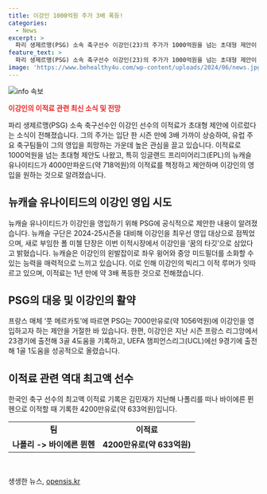 ```yaml
---
title: 이강인 1000억원 주가 3배 폭등!
categories:
  - News
excerpt: >
  파리 생제르맹(PSG) 소속 축구선수 이강인(23)의 주가가 1000억원을 넘는 초대형 제안이 나오며 3배 가까이 폭등했다. 뉴캐슬 유나이티드가 202425시즌을 대비해 이강인을 최우선 영입 대상으로 점찍었으며, 이적료는 4000만파운드(약 718억원)로 책정했다. 이강인은 좌우 윙어와 중앙 미드필더 역할을 소화할 수 있는 능력을 갖추고 있으며, PSG는 이를 거절한 바 있다. 최근 이강인의 빅리그 이적 루머가 잇따르고 있으며, 이적료는 한 해 전에 비해 약 3배 폭등한 상태이다.
feature_text: >
  파리 생제르맹(PSG) 소속 축구선수 이강인(23)의 주가가 1000억원을 넘는 초대형 제안이 나오며 3배 가까이 폭등했다. 뉴캐슬 유나이티드가 202425시즌을 대비해 이강인을 최우선 영입 대상으로 점찍었으며, 이적료는 4000만파운드(약 718억원)로 책정했다. 이강인은 좌우 윙어와 중앙 미드필더 역할을 소화할 수 있는 능력을 갖추고 있으며, PSG는 이를 거절한 바 있다. 최근 이강인의 빅리그 이적 루머가 잇따르고 있으며, 이적료는 한 해 전에 비해 약 3배 폭등한 상태이다.
image: 'https://www.behealthy4u.com/wp-content/uploads/2024/06/news.jpg'
---
```


<p><img src="https://www.behealthy4u.com/wp-content/uploads/2024/06/news.jpg" alt="info 속보" /></p>

<p><strong><span style="color: #ee2323;">이강인의 이적료 관련 최신 소식 및 전망</span></strong></p>

<p data-ke-size="size16">파리 생제르맹(PSG) 소속 축구선수인 이강인 선수의 이적료가 초대형 제안에 이르렀다는 소식이 전해졌습니다. 그의 주가는 입단 한 시즌 만에 3배 가까이 상승하여, 유럽 주요 축구팀들이 그의 영입을 희망하는 가운데 높은 관심을 끌고 있습니다. 이적료로 1000억원을 넘는 초대형 제안도 나왔고, 특히 잉글랜드 프리미어리그(EPL)의 뉴캐슬 유나이티드가 4000만파운드(약 718억원)의 이적료를 책정하고 제안하며 이강인의 영입을 원하는 것으로 알려졌습니다.</p>

<h2 data-ke-size="size26">뉴캐슬 유나이티드의 이강인 영입 시도</h2>

<p data-ke-size="size16">뉴캐슬 유나이티드가 이강인을 영입하기 위해 PSG에 공식적으로 제안한 내용이 알려졌습니다. 뉴캐슬 구단은 2024-25시즌을 대비해 이강인을 최우선 영입 대상으로 점찍었으며, 새로 부임한 폴 미첼 단장은 이번 이적시장에서 이강인을 ‘꿈의 타깃’으로 삼았다고 밝혔습니다. 뉴캐슬은 이강인의 왼발잡이로 좌우 윙어와 중앙 미드필더를 소화할 수 있는 능력을 매력적으로 느끼고 있습니다. 이로 인해 이강인의 빅리그 이적 루머가 잇따르고 있으며, 이적료는 1년 만에 약 3배 폭등한 것으로 전해졌습니다.</p>

<h2 data-ke-size="size26">PSG의 대응 및 이강인의 활약</h2>

<p data-ke-size="size16">프랑스 매체 ‘풋 메르카토’에 따르면 PSG는 7000만유로(약 1056억원)에 이강인을 영입하고자 하는 제안을 거절한 바 있습니다. 한편, 이강인은 지난 시즌 프랑스 리그앙에서 23경기에 출전해 3골 4도움을 기록하고, UEFA 챔피언스리그(UCL)에선 9경기에 출전해 1골 1도움을 성공적으로 올렸습니다.</p>

<h2 data-ke-size="size26">이적료 관련 역대 최고액 선수</h2>

<p data-ke-size="size16">한국인 축구 선수의 최고액 이적료 기록은 김민재가 지난해 나폴리를 떠나 바이에른 뮌헨으로 이적할 때 기록한 4200만유로(약 633억원)입니다.</p>

<table>
    <tbody>
        <tr>
            <td style="text-align: center; height: 17px;"><b>팀</b></td>
            <td style="text-align: center; height: 17px;"><b>이적료</b></td>
        </tr>
        <tr>
            <td style="text-align: center; height: 17px;"><b>나폴리 -&gt; 바이에른 뮌헨</b></td>
            <td style="text-align: center; height: 17px;"><b>4200만유로(약 633억원)</b></td>
        </tr>
    </tbody>
</table>

<p data-ke-size="size16">&nbsp;</p>
생생한 뉴스, <a href="https://opensis.kr" rel="dofollow">opensis.kr</a>


